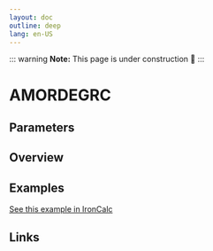 ```yaml
---
layout: doc
outline: deep
lang: en-US
---
```


::: warning
**Note:** This page is under construction 🚧
:::

# AMORDEGRC

## Parameters

## Overview

## Examples

[See this example in IronCalc](https://app.ironcalc.com/?filename=amordegrc)

## Links
